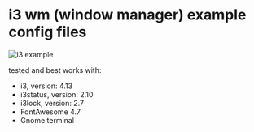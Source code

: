 # i3 wm (window manager) example config files

![i3 example](screen.png?raw=true "Desktop preview")

tested and best works with:

- i3, version: 4.13
- i3status, version: 2.10
- i3lock, version: 2.7
- FontAwesome 4.7
- Gnome terminal
